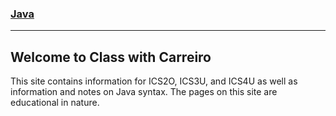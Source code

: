 ### [Java](/JavaIndex)

---
## Welcome to Class with Carreiro

This site contains information for ICS2O, ICS3U, and ICS4U as well as information and notes on Java syntax. The pages on this site are educational in nature.


